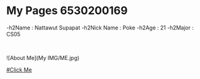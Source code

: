# My Pages 6530200169
-h2Name : Nattawut Supapat
-h2Nick Name : Poke
-h2Age : 21
-h2Major : CS05

<br>

![About Me](My IMG/ME.jpg)

[#Click Me](algorithm.md)
